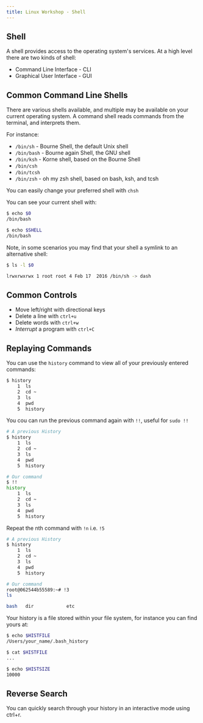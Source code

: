 ```yaml
---
title: Linux Workshop - Shell
---
```


## Shell

A shell provides access to the operating system's services. At a high level there are two kinds
of shell:

- Command Line Interface - CLI
- Graphical User Interface - GUI

## Common Command Line Shells

There are various shells available, and multiple may be available on your current operating system.
A command shell reads commands from the terminal, and interprets them.

For instance:

- `/bin/sh` - Bourne Shell, the default Unix shell
- `/bin/bash` - Bourne again Shell, the GNU shell
- `/bin/ksh` - Korne shell, based on the Bourne Shell
- `/bin/csh`
- `/bin/tcsh`
- `/bin/zsh` - oh my zsh shell, based on bash, ksh, and tcsh

You can easily change your preferred shell with `chsh`

You can see your current shell with:

```bash
$ echo $0
/bin/bash

$ echo $SHELL
/bin/bash
```

Note, in some scenarios you may find that your shell a symlink to an alternative shell:

```bash
$ ls -l $0

lrwxrwxrwx 1 root root 4 Feb 17  2016 /bin/sh -> dash
```

## Common Controls

- Move left/right with directional keys
- Delete a line with `ctrl+u`
- Delete words with `ctrl+w`
- _Interrupt_ a program with `ctrl+C`

## Replaying Commands

You can use the `history` command to view all of your previously entered commands:

```bash
$ history
    1  ls
    2  cd ~
    3  ls
    4  pwd
    5  history
```

You cou can run the previous command again with `!!`, useful for `sudo !!`

```bash
# A previous History
$ history
    1  ls
    2  cd ~
    3  ls
    4  pwd
    5  history

# Our command
$ !!
history
    1  ls
    2  cd ~
    3  ls
    4  pwd
    5  history
```

Repeat the nth command with `!n` i.e. `!5`

```bash
# A previous History
$ history
    1  ls
    2  cd ~
    3  ls
    4  pwd
    5  history

# Our command
root@062544b55589:~# !3
ls

bash   dir            etc
```

Your history is a file stored within your file system, for instance you can find yours at:

```bash
$ echo $HISTFILE
/Users/your_name/.bash_history

$ cat $HISTFILE
...

$ echo $HISTSIZE
10000
```

## Reverse Search

You can quickly search through your history in an interactive mode using ctrl+r.

<!-- TODO: Add recording -->
